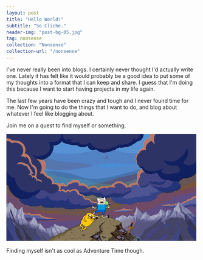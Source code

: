 ```yaml
---
layout: post
title: "Hello World!"
subtitle: "So Cliche."
header-img: "post-bg-05.jpg"
tag: nonsense
collection: "Nonsense"
collection-url: "/nonsense"
---
```


I've never really been into blogs. I certainly never thought I'd actually write one. Lately it has felt like it would probably be a good idea to put some of my thoughts into a format that I can keep and share. I guess that I'm doing this because I want to start having projects in my life again.

The last few years have been crazy and tough and I never found time for me. Now I'm going to do the things that I want to do, and blog about whatever I feel like blogging about. 

Join me on a quest to find myself or something.

<div class="img-center">
	<img src="/img/2014-nov-posts/adventure.gif" title="Come on grab your friends!">
	<p class="under-img-text">Finding myself isn't as cool as Adventure Time though.<p>
</div>
